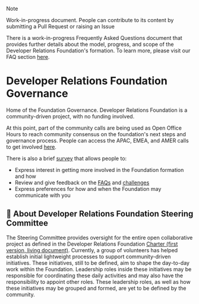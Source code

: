 >[!NOTE]
> Work-in-progress document. People can contribute to its content by submitting a Pull Request or raising an Issue
> 
> There is a work-in-progress Frequently Asked Questions document that provides further details about the model, progress, and scope of the Developer Relations Foundation's formation. To learn more, please visit our FAQ section [here](https://github.com/DevRel-Foundation#faq).

# Developer Relations Foundation Governance

Home of the Foundation Governance. Developer Relations Foundation is a community-driven project, with no funding involved.

At this point, part of the community calls are being used as Open Office Hours to reach community consensus on the foundation's next steps and governance process. People can access the APAC, EMEA, and AMER calls to get involved [here](https://github.com/DevRel-Foundation#community-calls).

There is also a brief [survey](https://discord.com/channels/1255563562449899573/1255564574380261426/1273351313001943172) that allows people to:

- Express interest in getting more involved in the Foundation formation and how
- Review and give feedback on the [FAQs]((https://github.com/DevRel-Foundation#faq)) and [challenges](https://github.com/DevRel-Foundation/governance/blob/main/challenges.md)
- Express preferences for how and when the Foundation may communicate with you


## 🧭 About Developer Relations Foundation Steering Committee 

The Steering Committee provides oversight for the entire open collaborative project as defined in the Developer Relations Foundation [Charter (first version, living document)](https://github.com/DevRel-Foundation/governance/blob/main/Technical_Charter_v1.0.adoc). Currently, a group of volunteers has helped establish initial lightweight processes to support community-driven initiatives. These initiatives, still to be defined, aim to shape the day-to-day work within the Foundation. Leadership roles inside these initiatives may be responsible for coordinating these daily activities and may also have the responsibility to appoint other roles. These leadership roles, as well as how these initiatives may be grouped and formed, are yet to be defined by the community.
